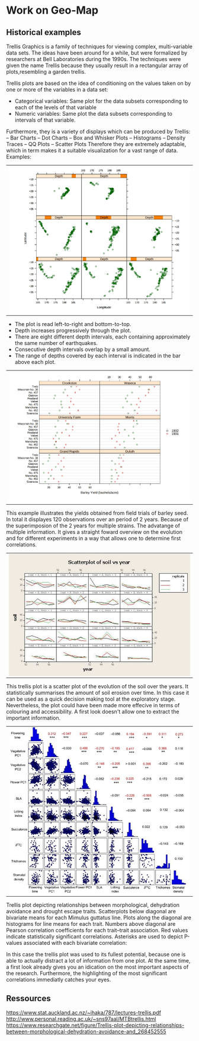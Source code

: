 # Work on Geo-Map
## Historical examples

Trellis Graphics is a family of techniques for viewing complex, multi-variable data sets. The ideas have been around for a while, but were formalized by researchers at Bell Laboratories during the 1990s.
The techniques were given the name Trellis because they usually result in a rectangular array of plots,resembling a garden trellis.

Trellis plots are based on the idea of conditioning on the
values taken on by one or more of the variables in a data
set: 
- Categorical variables: Same plot for the data subsets corresponding to
each of the levels of that variable
- Numeric variables: Same plot the data subsets corresponding to intervals of
that variable.

Furthermore, they is a variety of displays which can be produced by Trellis:
– Bar Charts
– Dot Charts
– Box and Whisker Plots
– Histograms
– Density Traces
– QQ Plots
– Scatter Plots
Therefore they are extremely adaptable, which in term makes it a suitable visualization for a vast range of data.
Examples:


<table border="0">
  <tr>
    <td>
      <img src="Trellis plot.jpg" align="center">
    </td>
  </tr>
</table>

- The plot is read left-to-right and bottom-to-top.
- Depth increases progressively through the plot.
- There are eight different depth intervals, each containing
approximately the same number of earthquakes.
- Consecutive depth intervals overlap by a small amount.
- The range of depths covered by each interval is
indicated in the bar above each plot.


<table border="0">
  <tr>
    <td>
      <img src="Trellis_2.jpg" align="center">
    </td>
  </tr>
</table>

This example illustrates the yields obtained from field trials of barley seed. In total it displayes 
120 observations over an period of 2 years. Because of the superimposion of the 2 years for multiple strains. 
The advatange of multiple information. It gives a straight foward overview on the evolution and for different experiments in a way that allows one to determine first correlations.

<table border="0">
  <tr>
    <td>
      <img src="trellis_soil.jpg" align="center">
    </td>
  </tr>
</table>

This trellis plot is a scatter plot of the evolution of the soil over the years. It statistically summarises the amount of soil erosion over time. In this case it can be used as a quick decision making tool at the exploratory stage. Nevertheless, the plot could have been made more effecive in terms of colouring and accessibility. A first look doesn't allow one to extract the important information. 

<table border="0">
  <tr>
    <td>
      <img src="trellis_drought.jpg" align="center">
    </td>
  </tr>
</table>

Trellis plot depicting relationships between morphological, dehydration avoidance and drought escape traits. Scatterplots below diagonal are bivariate means for each Mimulus guttatus line. Plots along the diagonal are histograms for line means for each trait. Numbers above diagonal are Pearson correlation coefficients for each trait–trait association. Red values indicate statistically significant correlations. Asterisks are used to depict P-values associated with each bivariate correlation:

In this case the trellis plot was used to its fullest potential, because one is able to actually distract a lot of information from one plot. At the same time, a first look already gives you an idication on the most important aspects of the research. Furthermore, the highlighting of the most significant correlations immediatly catches your eyes.


## Ressources
https://www.stat.auckland.ac.nz/~ihaka/787/lectures-trellis.pdf
http://www.personal.reading.ac.uk/~sns97aal/MTBtrellis.html
https://www.researchgate.net/figure/Trellis-plot-depicting-relationships-between-morphological-dehydration-avoidance-and_268452555

